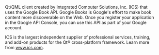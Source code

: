 Qt/QML client created by Integrated Computer Solutions, Inc. (ICS) that uses the Google Book API. Google Books is Google's effort to make book content more discoverable on the Web. Once you register your application in the Google API Console, you can use this API as part of your Google account.

ICS is the largest independent supplier of professional services, training, and add-on products for the Qt® cross-platform framework. Learn more from www.ics.com.

